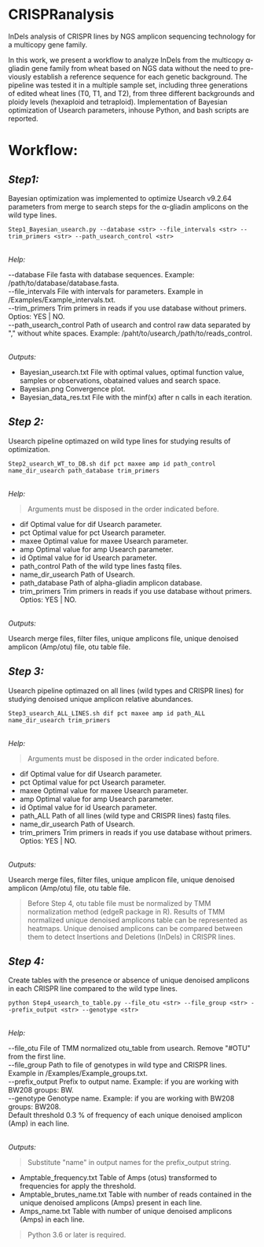 # CRISPRanalysis
InDels analysis of CRISPR lines by NGS amplicon sequencing technology for a multicopy gene family.

In this work, we present a workflow to analyze InDels from the multicopy α-gliadin gene family from wheat based on NGS data without the need to pre-viously establish a reference sequence for each genetic background. The pipeline was tested it in a multiple sample set, including three generations of edited wheat lines (T0, T1, and T2), from three different backgrounds and ploidy levels (hexaploid and tetraploid). Implementation of Bayesian optimization of Usearch parameters, inhouse Python, and bash scripts are reported.


# **Workflow:**

## ***Step1:***

Bayesian optimization was implemented to optimize Usearch v9.2.64 parameters from merge to search steps for the α-gliadin amplicons on the wild type lines.
````
Step1_Bayesian_usearch.py --database <str> --file_intervals <str> --trim_primers <str> --path_usearch_control <str>
````
\
*Help:*

--database	File fasta with database sequences. Example: /path/to/database/database.fasta.\
--file_intervals	File with intervals for parameters. Example in /Examples/Example_intervals.txt.\
--trim_primers	Trim primers in reads if you use database without primers. Optios: YES | NO.\
--path_usearch_control	Path of usearch and control raw data separated by \",\" without white spaces. Example: /paht/to/usearch,/path/to/reads_control.

\
*Outputs:*

* Bayesian_usearch.txt	File with optimal values, optimal function value, samples or observations, obatained values and search space.
* Bayesian.png	Convergence plot.
* Bayesian_data_res.txt	File with the minf(x) after n calls  in each iteration.

## ***Step 2:***

Usearch pipeline optimazed on wild type lines for studying results of optimization.
````
Step2_usearch_WT_to_DB.sh dif pct maxee amp id path_control name_dir_usearch path_database trim_primers
````
\
*Help:*

> Arguments must be disposed in the order indicated before.
* dif	Optimal value for dif Usearch parameter.
* pct	Optimal value for pct Usearch parameter.
* maxee	Optimal value for maxee Usearch parameter.
* amp	Optimal value for amp Usearch parameter.
* id	Optimal value for id Usearch parameter.
* path_control	Path of the wild type lines fastq files.
* name_dir_usearch	Path of Usearch.
* path_database	Path of alpha-gliadin amplicon database.
* trim_primers	Trim primers in reads if you use database without primers. Optios: YES | NO.

\
*Outputs:*

Usearch merge files, filter files, unique amplicons file, unique denoised amplicon (Amp/otu) file, otu table file.

## ***Step 3:***

Usearch pipeline optimazed on all lines (wild types and CRISPR lines) for studying denoised unique amplicon relative abundances.
```
Step3_usearch_ALL_LINES.sh dif pct maxee amp id path_ALL name_dir_usearch trim_primers
```
\
*Help:*

> Arguments must be disposed in the order indicated before.
* dif	Optimal value for dif Usearch parameter.
* pct	Optimal value for pct Usearch parameter.
* maxee	Optimal value for maxee Usearch parameter.
* amp	Optimal value for amp Usearch parameter.
* id	Optimal value for id Usearch parameter.
* path_ALL	Path of all lines (wild type and CRISPR lines) fastq files.
* name_dir_usearch	Path of Usearch.
* trim_primers	Trim primers in reads if you use database without primers. Optios: YES | NO.

\
*Outputs:*

Usearch merge files, filter files, unique amplicon file, unique denoised amplicon (Amp/otu) file, otu table file.

> Before Step 4, otu table file must be normalized by TMM normalization method (edgeR package in R).
Results of TMM normalized unique denoised amplicons table can be represented as heatmaps.
Unique denoised amplicons can be compared between them to detect Insertions and Deletions (InDels) in CRISPR lines.


## ***Step 4:***

Create tables with the presence or absence of unique denoised amplicons in each CRISPR line compared to the wild type lines.
```
python Step4_usearch_to_table.py --file_otu <str> --file_group <str> --prefix_output <str> --genotype <str>
```

\
*Help:*

--file_otu	File of TMM normalized otu_table from usearch. Remove \"#OTU\" from the first line.\
--file_group	Path to file of genotypes in wild type and CRISPR lines. Example in /Examples/Example_groups.txt.\
--prefix_output	Prefix to output name. Example: if you are working with BW208 groups: BW.\
--genotype	Genotype name. Example: if you are working with BW208 groups: BW208.\
Default threshold 0.3 % of frequency of each unique denoised amplicon (Amp) in each line.

\
*Outputs:*

> Substitute "name" in output names for the prefix_output string.
* Amptable_frequency.txt	Table of Amps (otus) transformed to frequencies for apply the threshold.
* Amptable_brutes_name.txt	Table with number of reads contained in the unique denoised amplicons (Amps) present in each line.
* Amps_name.txt	Table with number of unique denoised amplicons (Amps) in each line.

> Python 3.6 or later is required.
